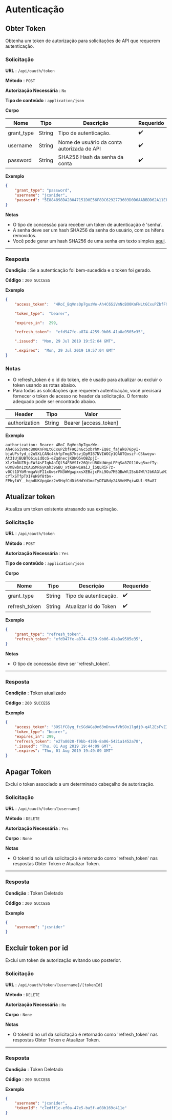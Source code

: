 # Autenticação


## Obter Token

Obtenha um token de autorização para solicitações de API que requerem autenticação.

### Solicitação

**URL** : `/api/oauth/token`

**Método** : `POST`

**Autorização Necessária** : `No`

**Tipo de conteúdo** : `application/json`

**Corpo**

| Nome  | Tipo | Descrição | Requerido |
| ----- | ---- |------------ | -------- |
| grant_type | String  | Tipo de autenticação. | :heavy_check_mark: |
| username | String  | Nome de usuário da conta autorizada de API | :heavy_check_mark: |
| password | String  | SHA256 Hash da senha da conta | :heavy_check_mark: |

**Exemplo**

```json
{
	"grant_type": "password",
	"username": "jcsnider",
	"password": "5E884898DA28047151D0E56F8DC6292773603D0D6AABBDD62A11EF721D1542D8",
}
```

**Notas**

* O tipo de concessão para receber um token de autenticação é 'senha'.
* A senha deve ser um hash SHA256 da senha do usuário, com os hifens removidos.
* Você pode gerar um hash SHA256 de uma senha em texto simples [aqui](https://passwordsgenerator.net/sha256-hash-generator/).

---

### Resposta

**Condição** : Se a autenticação foi bem-sucedida e o token foi gerado.

**Código** : `200 SUCCESS`

**Exemplo**

```json
{
	"access_token":  "4RoC_BqVns0p7guzWe-Ah4C6SiVmNcBO0KnFNLtGCxuPZbfF9QJnGc5zbrhM-EQ8c_fajWk076pyI-bjaUPsfyd_c2u5XLCANc4khfpTmq87ksvjDpMI87NVIWOCy1QAUTQoszf-CSkweyw-At31UjBUBTQ6iuidQcG-eZqdnecjKDWQ5vOBZpjI-Xlz7m8UZBjuEWf4sFIqbAnIQl54F8VSIr26QtcUROkUWepLFPqSa8ZO110vg5xefTy-wJmEwbn1zOAuSMR6yKah39GBU_xtkuHw1WaiJ_iSQLRiF7z-v0Ct1DYbMrmqaVdFI1xUwsrFN3WWgwpxxsXEBajcFkL9Ou7MSQBwWlI5sU4WlYJbKAGlaMJU9sohK5I3Q3B34UTub0xNdiyhqzn9E0HIep_RUzzE1YZhGmV3bBoV-cYTxSTfpTXIFuH9f8tbv-FPhylWY__hqndUKVpq4ez2n9HqfCdDi6HdYd1mcTyDTABdy248VeMPqiwKUl-95w87",

	"token_type":  "bearer",

	"expires_in":  299,

	"refresh_token":  "efd947fe-a874-4259-9b06-41a8a9505e35",

	".issued":  "Mon, 29 Jul 2019 19:52:04 GMT",

	".expires":  "Mon, 29 Jul 2019 19:57:04 GMT"
}
```


### Notas

* O refresh_token é o id do token, ele é usado para atualizar ou excluir o token usando as rotas abaixo.
* Para todas as solicitações que requerem autenticação, você precisará fornecer o token de acesso no header da solicitação. O formato adequado pode ser encontrado abaixo.

| Header | Tipo | Valor | 
| ----- | ---- |------------ |
| authorization | String  | Bearer [access_token] |


**Exemplo**

```
authorization: Bearer 4RoC_BqVns0p7guzWe-Ah4C6SiVmNcBO0KnFNLtGCxuPZbfF9QJnGc5zbrhM-EQ8c_fajWk076pyI-bjaUPsfyd_c2u5XLCANc4khfpTmq87ksvjDpMI87NVIWOCy1QAUTQoszf-CSkweyw-At31UjBUBTQ6iuidQcG-eZqdnecjKDWQ5vOBZpjI-Xlz7m8UZBjuEWf4sFIqbAnIQl54F8VSIr26QtcUROkUWepLFPqSa8ZO110vg5xefTy-wJmEwbn1zOAuSMR6yKah39GBU_xtkuHw1WaiJ_iSQLRiF7z-v0Ct1DYbMrmqaVdFI1xUwsrFN3WWgwpxxsXEBajcFkL9Ou7MSQBwWlI5sU4WlYJbKAGlaMJU9sohK5I3Q3B34UTub0xNdiyhqzn9E0HIep_RUzzE1YZhGmV3bBoV-cYTxSTfpTXIFuH9f8tbv-FPhylWY__hqndUKVpq4ez2n9HqfCdDi6HdYd1mcTyDTABdy248VeMPqiwKUl-95w87
```



## Atualizar token
Atualiza um token existente atrasando sua expiração.

### Solicitação

**URL** : `/api/oauth/token`

**Método** : `POST`

**Autorização Necessária** : `Yes`

**Tipo de conteúdo** : `application/json`

**Corpo**

| Nome  | Tipo | Descrição | Requerido |
| ----- | ---- |------------ | -------- |
| grant_type | String  | Tipo de autenticação. | :heavy_check_mark: |
| refresh_token | String  | Atualizar Id do Token | :heavy_check_mark: |

**Exemplo**

```json
{
	"grant_type": "refresh_token",
	"refresh_token": "efd947fe-a874-4259-9b06-41a8a9505e35",
}
```


**Notas**

* O tipo de concessão deve ser 'refresh_token'.

---

### Resposta

**Condição** : Token atualizado

**Código** : `200 SUCCESS`

**Exemplo**

```json
{
	"access_token": "3OSlfC8yg_fcSGdAGa9n63mDnvwfVhSOo1lgdj0-q4l2EsFvZ1nbZYVoqJd27TI4ksZALxJbzpwcvDHJwg8Frmvlvys-VHE0TLSNK-_o7YvgT2TA3BIASI2nQdA6dx_LIuB5LJhQpIWrlypCpEgP_FRtDfGevUEVpskTP7wB0VDw02RsVaNW19qKWMNwdqU07KxvtY-ghWquMVw1UQfR5LQTbt48b-e741CeFSa1zCD7Zt3UCjaG5NYt7YawOnS-qsA0dL3fCNhQbhjVVe2UZ613JledeiZowKmoIMPqxH9wuTbSvMOqx-YRH2GItVIzk5EfV-gnpZvFUlAtpZjmQqsxUlWX0CWpvpT6Vcr4NMnNCB8MhSuOjNBDQBkA5Z7QVxgEuywa3lyYDuWnD6OpystzuyTWnF3ETzgb8DfgmbGu_VxpdpBgufq9yeVE0KPh8XaIEVkICDIzJCArmPWgrgHr_AXnsl-OwBL-VoNgs7j6BlN_jHQ_Wd6A5LoJU_mv",
	"token_type": "bearer",
	"expires_in": 299,
	"refresh_token": "e27a8020-f9bb-419b-8a06-5421a1452a78",
	".issued": "Thu, 01 Aug 2019 19:44:09 GMT",
	".expires": "Thu, 01 Aug 2019 19:49:09 GMT"
}
```

## Apagar Token
Exclui o token associado a um determinado cabeçalho de autorização.

### Solicitação

**URL** : `/api/oauth/token/[username]`

**Método** : `DELETE`

**Autorização Necessária** : `Yes`

**Corpo** : `None`


**Notas**

* O tokenId no url da solicitação é retornado como 'refresh_token' nas respostas Obter Token e Atualizar Token.

---

### Resposta

**Condição** : Token Deletado

**Código** : `200 SUCCESS`

**Exemplo**

```json
{
	"username": "jcsnider"
}
```


## Excluir token por id
Exclui um token de autorização evitando uso posterior.

### Solicitação

**URL** : `/api/oauth/token/[username]/[tokenId]`

**Método** : `DELETE`

**Autorização Necessária** : `No`

**Corpo** : `None`


**Notas**

* O tokenId no url da solicitação é retornado como 'refresh_token' nas respostas Obter Token e Atualizar Token.

---

### Resposta

**Condição** : Token Deletado

**Código** : `200 SUCCESS`

**Exemplo**

```json
{
	"username": "jcsnider",
	"tokenId": "c7edff1c-ef0a-47e5-ba5f-a08b169c411e"
}
```
